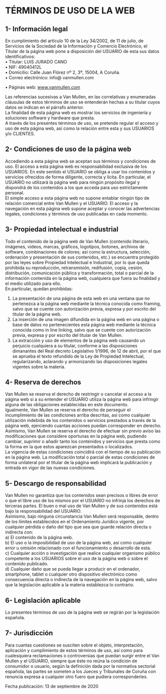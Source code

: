 # TÉRMINOS DE USO DE LA WEB

## 1- Información legal

En cumplimiento del artículo 10 de la Ley 34/2002, de 11 de julio, de Servicios de la Sociedad de la Información y Comercio Electrónico, el Titular de la página web pone a disposición del USUARIO de esta sus datos identificativos:  
• Titular: LUIS JURADO CANO  
• NIF: 49040412L  
• Domicilio: Calle Juan Flórez nº 2, 3º, 15004, A Coruña.  
• Correo electrónico: info@ vanmullen.com

• Páginas web: www.vanmullen.com

Las referencias sucesivas a Van Mullen, en las correlativas y enumeradas cláusulas de estos términos de uso se entenderán hechas a su titular cuyos datos se indican en el párrafo anterior.  
La finalidad de esta página web es mostrar los servicios de ingeniería y soluciones software y hardware que presta.  
A través de los presentes términos de uso, se pretende regular el acceso y uso de esta página web, así como la relación entre esta y sus USUARIOS y/o CLIENTES.

## 2- Condiciones de uso de la página web

Accediendo a esta página web se aceptan sus términos y condiciones de uso. El acceso a esta página web es responsabilidad exclusiva de los USUARIOS. En este sentido el USUARIO se obliga a usar los contenidos y servicios ofrecidos de forma diligente, correcta y lícita. En particular, el USUARIO no utilizará la página web para ningún propósito ilegal y dispondrá de los contenidos a los que acceda para uso estrictamente personal.  
El simple acceso a esta página web no supone entablar ningún tipo de relación comercial entre Van Mullen y el USUARIO. El acceso y la navegación en esta página web supone aceptar y conocer las advertencias legales, condiciones y términos de uso publicadas en cada momento.

## 3- Propiedad intelectual e industrial

Todo el contenido de la página web de Van Mullen (contenido literario, imágenes, videos, marcas, gráficos, logotipos, botones, archivos de software, combinaciones de colores; así como la estructura, selección, ordenación y presentación de sus contenidos, etc.) se encuentra protegido por las leyes sobre Propiedad Intelectual e Industrial, por lo que queda prohibida su reproducción, retransmisión, redifusión, copia, cesión, distribución, comunicación pública y transformación, total o parcial de la información contenida en la página web, cualquiera que fuera su finalidad y el medio utilizado para ello.  
En particular, quedan prohibidas:

1.  La presentación de una página de esta web en una ventana que no pertenezca a la página web mediante la técnica conocida como framing, salvo que se cuente con autorización previa, expresa y por escrito del titular de la página web.
2.  La inserción de una imagen difundida en la página web en una página o base de datos no pertenecientes esta página web mediante la técnica conocida como in line linking, salvo que se cuente con autorización previa, expresa y por escrito del titular de Van Mullen.
3.  La extracción y uso de elementos de la página web causando un perjuicio cualquiera a su titular, conforme a las disposiciones dimanantes del Real decreto Legislativo 1/1996, de 12 de abril, por el que se aprueba el texto refundido de la Ley de Propiedad Intelectual, regularizando, aclarando y armonizando las disposiciones legales vigentes sobre la materia.

## 4- Reserva de derechos

Van Mullen se reserva el derecho de restringir o cancelar el acceso a la página web si a su entender el USUARIO utiliza la página web para infringir alguna de las obligaciones establecidas en este documento.  
Igualmente, Van Mullen se reserva el derecho de perseguir el incumplimiento de las condiciones arriba descritas, así como cualquier utilización indebida de los contenidos o servicios prestados a través de la página web, ejerciendo cuantas acciones puedan corresponder en derecho.  
Asimismo, Van Mullen se reserva el derecho de efectuar sin previo aviso las modificaciones que considere oportunas en la página web, pudiendo cambiar, suprimir o añadir tanto los contenidos y servicios que presta como la forma en la que estos aparezcan presentados o localizados.  
La vigencia de estas condiciones coincidirá con el tiempo de su publicación en la página web. La modificación total o parcial de estas condiciones de forma unilateral por el titular de la página web implicará la publicación y entrada en vigor de las nuevas condiciones.

## 5- Descargo de responsabilidad

Van Mullen no garantiza que los contenidos sean precisos o libres de error o que el libre uso de los mismos por el USUARIO no infrinja los derechos de terceras partes. El buen o mal uso de Van Mullen y de sus contenidos está bajo la responsabilidad del USUARIO.  
Asimismo, bajo ninguna circunstancia Van Mullen será responsable, dentro de los límites establecidos en el Ordenamiento Jurídico vigente, por cualquier pérdida o daño del tipo que sea que guarde relación directa o indirecta con:  
a) El contenido de la página web.  
b) El uso o la imposibilidad de uso de la página web, así como cualquier error u omisión relacionado con el funcionamiento o desarrollo de esta.  
c) Cualquier acción o investigación que realice cualquier organismo público competente a los USUARIOS sobre el uso de la página web o sobre el contenido publicado.  
d) Cualquier daño que se pueda llegar a producir en el ordenador, smartphone, tablet o cualquier otro dispositivo electrónico como consecuencia directa o indirecta de la navegación en la página web, salvo que la legislación aplicable a la materia establezca lo contrario.

## 6- Legislación aplicable

Lo presentes términos de uso de la página web se regirán por la legislación española.

## 7- Jurisdicción

Para cuantas cuestiones se susciten sobre el objeto, interpretación, aplicación y cumplimiento de estos términos de uso, así como para cualesquiera reclamaciones o controversias que puedan surgir entre el Van Mullen y el USUARIO, siempre que éste no reúna la condición de consumidor o usuario, según la definición dada por la normativa sectorial española, las partes se someten a los Jueces y Tribunales de Coruña con renuncia expresa a cualquier otro fuero que pudiera corresponderles.

Fecha publicación: 13 de septiembre de 2020
